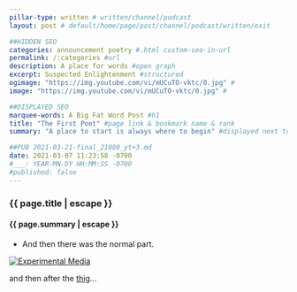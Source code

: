 ```yaml
---
pillar-type: written # written/channel/podcast
layout: post # default/home/page/post/channel/podcast/written/exit

##HIDDEN SEO
categories: announcement poetry #.html custom-seo-in-url
permalink: /:categories #url
description: A place for words #open graph
excerpt: Suspected Enlightenment #structured
ogimage: "https://img.youtube.com/vi/mUCuTO-vktc/0.jpg" #
image: "https://img.youtube.com/vi/mUCuTO-vktc/0.jpg" #

##DISPLAYED SEO
marquee-words: A Big Fat Word Post #h1
title: "The First Poet" #page link & bookmark name & rank
summary: "A place to start is always where to begin" #displayed next to date

##PUB 2021-03-21-final_21080_yt+3.md
date: 2021-03-07 11:23:58 -0700
#___: YEAR-MN-DY HH:MM:SS -0700
#published: false
---
```

<h3 class="post-title">{{ page.title | escape }}</h3>
<h4 class="post-title">{{ page.summary | escape }}</h4>

- And then there was the normal part.

[![Experimental Media](https://img.youtube.com/vi/mUCuTO-vktc/0.jpg)](https://www.youtube.com/watch?v=mUCuTO-vktc "Blower Fan Ambient Sleeping Noise")

and then after the [thig](http://gibberish.cyou)...